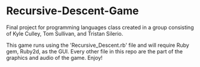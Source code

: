 # Recursive-Descent-Game
Final project for programming languages class created in a group consisting of Kyle Culley, Tom Sullivan, and Tristan Silerio. 

This game runs using the 'Recursive_Descent.rb' file and will require Ruby gem, Ruby2d, as the GUI.
Every other file in this repo are the part of the graphics and audio of the game. Enjoy! 
